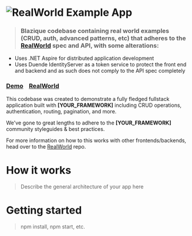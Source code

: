 # ![RealWorld Example App](logo.png)

> ### Blazique codebase containing real world examples (CRUD, auth, advanced patterns, etc) that adheres to the [RealWorld](https://github.com/gothinkster/realworld) spec and API, with some alterations:
* Uses .NET Aspire for distributed application development
* Uses Duende IdentityServer as a token service to protect the front end and backend and as such does not comply to the API spec completely


### [Demo](https://demo.realworld.io/)&nbsp;&nbsp;&nbsp;&nbsp;[RealWorld](https://github.com/gothinkster/realworld)


This codebase was created to demonstrate a fully fledged fullstack application built with **[YOUR_FRAMEWORK]** including CRUD operations, authentication, routing, pagination, and more.

We've gone to great lengths to adhere to the **[YOUR_FRAMEWORK]** community styleguides & best practices.

For more information on how to this works with other frontends/backends, head over to the [RealWorld](https://github.com/gothinkster/realworld) repo.


# How it works

> Describe the general architecture of your app here

# Getting started

> npm install, npm start, etc.


